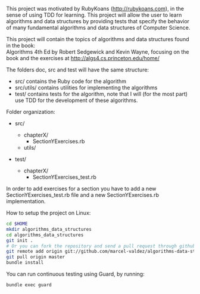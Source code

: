 This project was motivated by RubyKoans (http://rubykoans.com), in the sense of using TDD for learning.
This project will allow the user to learn algorithms and data structures by providing tests that specify the
behavior of many fundamental algorithms and data structures of Computer Science.  
  
This project will contain the topics of algorithms and data structures found in the book:  
Algorithms 4th Ed by Robert Sedgewick and Kevin Wayne, focusing on the book and the exercises at http://algs4.cs.princeton.edu/home/

The folders doc, src and test will have the same structure:
* src/ contains the Ruby code for the algorithm
* src/utils/ contains utilities for implementing the algorithms
* test/ contains tests for the algorithm, note that I will (for the most part) use TDD for the development of these algorithms.

Folder organization:
* src/  
    * chapterX/  
        * SectionYExercises.rb  
    * utils/  
  
* test/ 
    * chapterX/  
        * SectionYExercises_test.rb  

In order to add exercises for a section you have to add a new SectionYExercises_test.rb file and a new SectionYExercises.rb implementation.  

How to setup the project on Linux:

````bash
cd $HOME
mkdir algorithms_data_structures
cd algorithms_data_structures
git init .
# Or you can fork the repository and send a pull request through github to contribute.
git remote add origin git://github.com/marcel-valdez/algorithms-data-structures.git
git pull origin master
bundle install
````

You can run continuous testing using Guard, by running:
```` bash
bundle exec guard
````

